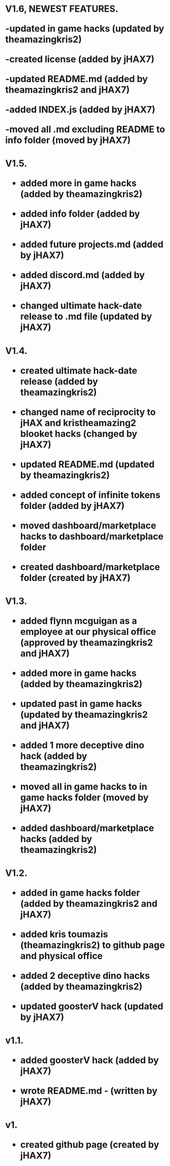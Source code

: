 <h1>V1.6, NEWEST FEATURES.
  
  
  
  -updated in game hacks (updated by theamazingkris2)
  
  -created license (added by jHAX7)
  
  -updated README.md (added by theamazingkris2 and jHAX7)
  
  -added INDEX.js (added by jHAX7)
  
  -moved all .md excluding README to info folder (moved by jHAX7)
  
  
  
  
  <h1>V1.5.
    
 
  
  - added more in game hacks (added by theamazingkris2)
    
  - added info folder (added by jHAX7)
    
  - added future projects.md (added by jHAX7)
   
  - added discord.md (added by jHAX7)
   
  - changed ultimate hack-date release to .md file (updated by jHAX7)
    
  
  
  <h1>V1.4.
    
  
    
  - created ultimate hack-date release (added by theamazingkris2)
    
  - changed name of reciprocity to jHAX and kristheamazing2 blooket hacks (changed by jHAX7)
  
  - updated README.md (updated by theamazingkris2)
   
  - added concept of infinite tokens folder (added by jHAX7)
  
  - moved dashboard/marketplace hacks to dashboard/marketplace folder
    
  - created dashboard/marketplace folder (created by jHAX7)  
    
  <h1>V1.3.
    
 
    
  - added flynn mcguigan as a employee at our physical office (approved by theamazingkris2 and jHAX7)
    
  - added more in game hacks (added by theamazingkris2)
    
  - updated past in game hacks  (updated by theamazingkris2 and jHAX7)
    
  - added 1 more deceptive dino hack (added by theamazingkris2)
    
  - moved all in game hacks to in game hacks folder (moved by jHAX7)
    
  - added dashboard/marketplace hacks (added by theamazingkris2)  
    
 
 <h1>V1.2.
   
 

   
 - added in game hacks folder (added by theamazingkris2 and jHAX7)
   
 - added kris toumazis (theamazingkris2) to github page and physical office
   
 - added 2 deceptive dino hacks (added by theamazingkris2)
   
 - updated goosterV hack (updated by jHAX7)
   
   
 <h1>v1.1.
   

   
 - added goosterV hack (added by jHAX7)
   
 - wrote README.md - (written by jHAX7)  
   
   
  <h1>v1.
    
    

 - created github page (created by jHAX7)   

  
